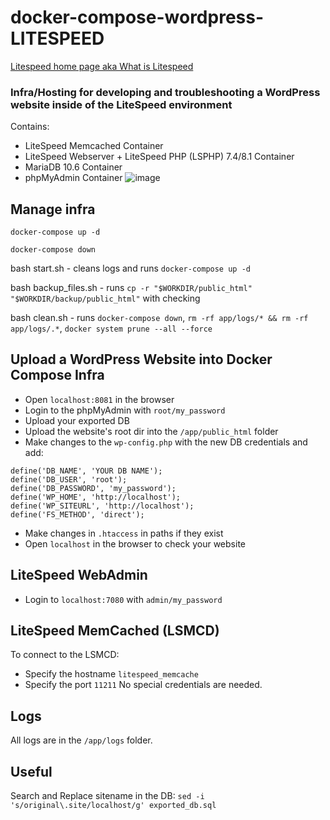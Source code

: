 # docker-compose-wordpress-LITESPEED
[Litespeed home page aka What is Litespeed](https://www.litespeedtech.com/)
### Infra/Hosting for developing and troubleshooting a WordPress website inside of the LiteSpeed environment
Contains: 
* LiteSpeed Memcached Container
* LiteSpeed Webserver + LiteSpeed PHP (LSPHP) 7.4/8.1 Container
* MariaDB 10.6 Container
* phpMyAdmin Container
![image](https://github.com/lepkov/docker-compose-wordpress-LITESPEED/assets/23506790/d3f0aa87-6e1d-4e13-9a70-4e4a73ec0581)

## Manage infra
`docker-compose up -d`

`docker-compose down`

bash start.sh - cleans logs and runs `docker-compose up -d`

bash backup_files.sh - runs `cp -r "$WORKDIR/public_html" "$WORKDIR/backup/public_html"` with checking

bash clean.sh - runs `docker-compose down`, `rm -rf app/logs/* && rm -rf app/logs/.*`, `docker system prune --all --force`

## Upload a WordPress Website into Docker Compose Infra
* Open `localhost:8081` in the browser
* Login to the phpMyAdmin with `root/my_password`
* Upload your exported DB
* Upload the website's root dir into the `/app/public_html` folder
* Make changes to the `wp-config.php` with the new DB credentials and add:
```
define('DB_NAME', 'YOUR DB NAME');
define('DB_USER', 'root');
define('DB_PASSWORD', 'my_password');
define('WP_HOME', 'http://localhost'); 
define('WP_SITEURL', 'http://localhost');
define('FS_METHOD', 'direct');
```
* Make changes in `.htaccess` in paths if they exist
* Open `localhost` in the browser to check your website
## LiteSpeed WebAdmin
* Login to `localhost:7080` with `admin/my_password`
## LiteSpeed MemCached (LSMCD)
To connect to the LSMCD:
* Specify the hostname `litespeed_memcache`
* Specify the port `11211`
No special credentials are needed.
## Logs
All logs are in the `/app/logs` folder.
## Useful
Search and Replace sitename in the DB:
`sed -i 's/original\.site/localhost/g' exported_db.sql`
